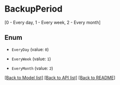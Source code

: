 # BackupPeriod

[0 - Every day, 1 - Every week, 2 - Every month]

## Enum

* `EveryDay` (value: `0`)

* `EveryWeek` (value: `1`)

* `EveryMonth` (value: `2`)

[[Back to Model list]](../README.md#documentation-for-models) [[Back to API list]](../README.md#documentation-for-api-endpoints) [[Back to README]](../README.md)



